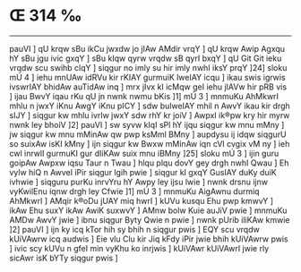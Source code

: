# Œ 314 ‰
---
pauVI ] qU krqw sBu ikCu jwxdw jo jIAw AMdir vrqY ] qU krqw Awip
Agxqu hY sBu jgu ivic gxqY ] sBu kIqw qyrw vrqdw sB qyrI bxqY ] qU
Git Git ieku vrqdw scu swihb clqY ] siqgur no imly su hir imly nwhI
iksY prqY ]24] sloku mÚ 4 ] iehu mnUAw idRVu kir rKIAY gurmuiK lweIAY
icqu ] ikau swis igrwis ivswrIAY bhidAw auTidAw inq ] mrx jIvx
kI icMqw geI iehu jIAVw hir pRB vis ] ijau BwvY iqau rKu qU jn nwnk
nwmu bKis ]1] mÚ 3 ] mnmuKu AhMkwrI mhlu n jwxY iKnu AwgY iKnu pICY
] sdw bulweIAY mhil n AwvY ikau kir drgh sIJY ] siqgur kw mhlu
ivrlw jwxY sdw rhY kr joiV ] AwpxI ik®pw kry hir myrw nwnk ley bhoiV
]2] pauVI ] sw syvw kIqI sPl hY ijqu siqgur kw mnu mMny ] jw siqgur
kw mnu mMinAw qw pwp ksMml BMny ] aupdysu ij idqw siqgurU so suixAw
isKI kMny ] ijn siqgur kw Bwxw mMinAw iqn cVI cvgix vM ny ] ieh cwl
inrwlI gurmuKI gur dIiKAw suix mnu iBMny ]25] sloku mÚ 3 ] ijin guru
goipAw Awpxw iqsu Taur n Twau ] hlqu plqu dovY gey drgh nwhI Qwau ]
Eh vylw hiQ n AwveI iPir siqgur lgih pwie ] siqgur kI gxqY GusIAY
duKy duiK ivhwie ] siqguru purKu inrvYru hY Awpy ley ijsu lwie ] nwnk
drsnu ijnw vyKwilEnu iqnw drgh ley Cfwie ]1] mÚ 3 ] mnmuKu
AigAwnu durmiq AhMkwrI ] AMqir k®oDu jUAY miq hwrI ] kUVu kusqu Ehu pwp
kmwvY ] ikAw Ehu suxY ikAw AwiK suxwvY ] AMnw bolw Kuie auJiV pwie ]
mnmuKu AMDw AwvY jwie ] ibnu siqgur Byty Qwie n pwie ] nwnk pUrib
iliKAw kmwie ]2] pauVI ] ijn ky icq kTor hih sy bhih n siqgur
pwis ] EQY scu vrqdw kUiVAwrw icq audwis ] Eie vlu Clu kir Jiq
kFdy iPir jwie bhih kUiVAwrw pwis ] ivic scy kUVu n gfeI min vyKhu
ko inrjwis ] kUiVAwr kUiVAwrI jwie rly sicAwr isK bYTy siqgur pwis
]
####
